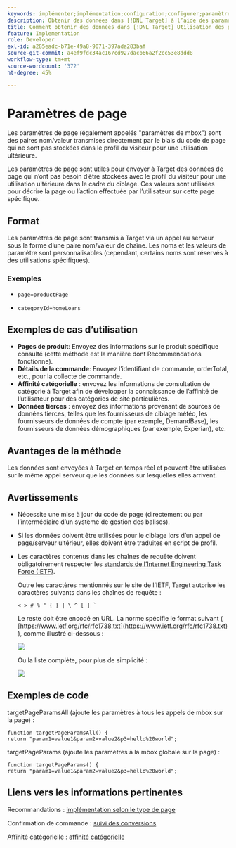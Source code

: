 ```yaml
---
keywords: implémenter;implémentation;configuration;configurer;paramètres de page
description: Obtenir des données dans [!DNL Target] à l’aide des paramètres de page.
title: Comment obtenir des données dans [!DNL Target] Utilisation des paramètres de page ?
feature: Implementation
role: Developer
exl-id: a285eadc-b71e-49a8-9071-397ada283baf
source-git-commit: a4ef9fdc34ac167cd927dacb66a2f2cc53e8ddd8
workflow-type: tm+mt
source-wordcount: '372'
ht-degree: 45%

---
```


# Paramètres de page

Les paramètres de page (également appelés &quot;paramètres de mbox&quot;) sont des paires nom/valeur transmises directement par le biais du code de page qui ne sont pas stockées dans le profil du visiteur pour une utilisation ultérieure.

Les paramètres de page sont utiles pour envoyer à Target des données de page qui n’ont pas besoin d’être stockées avec le profil du visiteur pour une utilisation ultérieure dans le cadre du ciblage. Ces valeurs sont utilisées pour décrire la page ou l’action effectuée par l’utilisateur sur cette page spécifique.

## Format

Les paramètres de page sont transmis à Target via un appel au serveur sous la forme d’une paire nom/valeur de chaîne. Les noms et les valeurs de paramètre sont personnalisables (cependant, certains noms sont réservés à des utilisations spécifiques).

### Exemples

* `page=productPage`

* `categoryId=homeLoans`

## Exemples de cas d’utilisation

* **Pages de produit**: Envoyez des informations sur le produit spécifique consulté (cette méthode est la manière dont Recommendations fonctionne).
* **Détails de la commande**: Envoyez l’identifiant de commande, orderTotal, etc., pour la collecte de commande.
* **Affinité catégorielle** : envoyez les informations de consultation de catégorie à Target afin de développer la connaissance de l’affinité de l’utilisateur pour des catégories de site particulières.
* **Données tierces** : envoyez des informations provenant de sources de données tierces, telles que les fournisseurs de ciblage météo, les fournisseurs de données de compte (par exemple, DemandBase), les fournisseurs de données démographiques (par exemple, Experian), etc.

## Avantages de la méthode

Les données sont envoyées à Target en temps réel et peuvent être utilisées sur le même appel serveur que les données sur lesquelles elles arrivent.

## Avertissements

* Nécessite une mise à jour du code de page (directement ou par l’intermédiaire d’un système de gestion des balises).
* Si les données doivent être utilisées pour le ciblage lors d’un appel de page/serveur ultérieur, elles doivent être traduites en script de profil.
* Les caractères contenus dans les chaînes de requête doivent obligatoirement respecter les [standards de l’Internet Engineering Task Force (IETF)](https://www.ietf.org/rfc/rfc3986.txt).

   Outre les caractères mentionnés sur le site de l’IETF, Target autorise les caractères suivants dans les chaînes de requête :

   ```< > # % " { } | \ ^ [ ] ` ```

   Le reste doit être encodé en URL. La norme spécifie le format suivant ( [https://www.ietf.org/rfc/rfc1738.txt](https://www.ietf.org/rfc/rfc1738.txt) ), comme illustré ci-dessous :

   ![](assets/ietf1.png)

   Ou la liste complète, pour plus de simplicité :

   ![](assets/ietf2.png)

## Exemples de code

targetPageParamsAll (ajoute les paramètres à tous les appels de mbox sur la page) :

`function targetPageParamsAll() { return "param1=value1&param2=value2&p3=hello%20world";`

targetPageParams (ajoute les paramètres à la mbox globale sur la page) :

`function targetPageParams() { return "param1=value1&param2=value2&p3=hello%20world";`

## Liens vers les informations pertinentes

Recommandations : [implémentation selon le type de page](/help/c-recommendations/plan-implement.md#reference_DE38BB07BD3C4511B176CDAB45E126FC)

Confirmation de commande : [suivi des conversions](/help/c-implementing-target/c-implementing-target-for-client-side-web/how-to-deployatjs/implementing-target-without-a-tag-manager.md#task_E85D2F64FEB84201A594F2288FABF053)

Affinité catégorielle : [affinité catégorielle](/help/c-target/c-visitor-profile/category-affinity.md#concept_75EC1E1123014448B8B92AD16B2D72CC)
